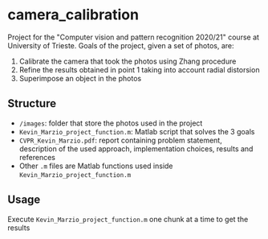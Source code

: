 # camera_calibration

Project for the "Computer vision and pattern recognition 2020/21" course at University of Trieste.
Goals of the project, given a set of photos, are:
1. Calibrate the camera that took the photos using Zhang procedure
2. Refine the results obtained in point 1 taking into account radial distorsion
3. Superimpose an object in the photos

## Structure

- `/images`: folder that store the photos used in the project
- `Kevin_Marzio_project_function.m`: Matlab script that solves the 3 goals
- `CVPR_Kevin_Marzio.pdf`: report containing problem statement, description of the used approach, implementation
choices, results and references
- Other `.m` files are Matlab functions used inside `Kevin_Marzio_project_function.m`

## Usage

Execute `Kevin_Marzio_project_function.m` one chunk at a time to get the results  

